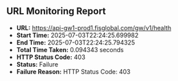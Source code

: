 ## URL Monitoring Report

- **URL:** https://api-gw1-prod1.fisglobal.com/gw/v1/health
- **Start Time:** 2025-07-03T22:24:25.699982
- **End Time:** 2025-07-03T22:24:25.794325
- **Total Time Taken:** 0.094343 seconds
- **HTTP Status Code:** 403
- **Status:** Failure
- **Failure Reason:** HTTP Status Code: 403
